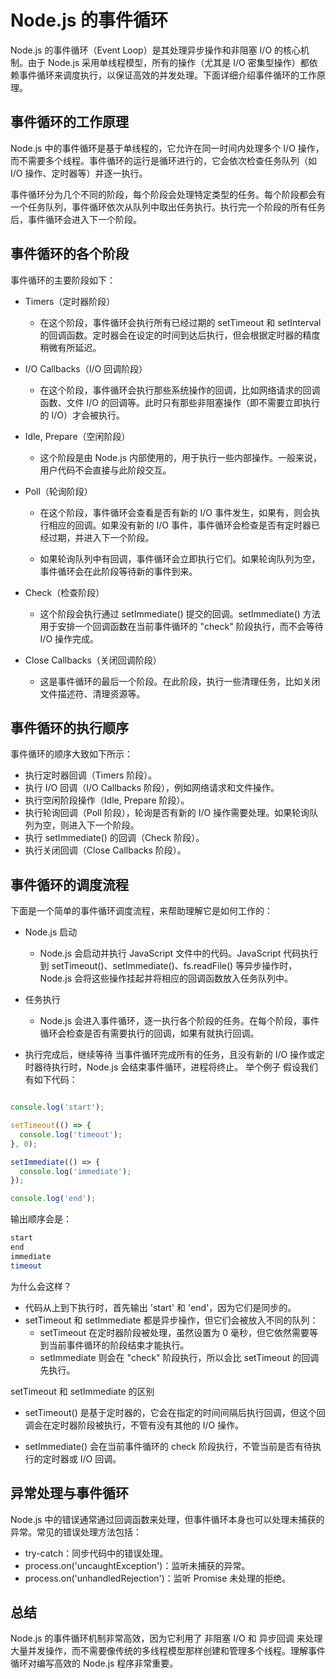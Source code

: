 # Node.js 的事件循环

Node.js 的事件循环（Event Loop）是其处理异步操作和非阻塞 I/O 的核心机制。由于 Node.js 采用单线程模型，所有的操作（尤其是 I/O 密集型操作）都依赖事件循环来调度执行，以保证高效的并发处理。下面详细介绍事件循环的工作原理。

## 事件循环的工作原理

Node.js 中的事件循环是基于单线程的，它允许在同一时间内处理多个 I/O 操作，而不需要多个线程。事件循环的运行是循环进行的，它会依次检查任务队列（如 I/O 操作、定时器等）并逐一执行。

事件循环分为几个不同的阶段，每个阶段会处理特定类型的任务。每个阶段都会有一个任务队列，事件循环依次从队列中取出任务执行。执行完一个阶段的所有任务后，事件循环会进入下一个阶段。

## 事件循环的各个阶段

事件循环的主要阶段如下：

- Timers（定时器阶段）

  - 在这个阶段，事件循环会执行所有已经过期的 setTimeout 和 setInterval 的回调函数。定时器会在设定的时间到达后执行，但会根据定时器的精度稍微有所延迟。
- I/O Callbacks（I/O 回调阶段）

  - 在这个阶段，事件循环会执行那些系统操作的回调，比如网络请求的回调函数、文件 I/O 的回调等。此时只有那些非阻塞操作（即不需要立即执行的 I/O）才会被执行。
- Idle, Prepare（空闲阶段）

  - 这个阶段是由 Node.js 内部使用的，用于执行一些内部操作。一般来说，用户代码不会直接与此阶段交互。
- Poll（轮询阶段）

  - 在这个阶段，事件循环会查看是否有新的 I/O 事件发生，如果有，则会执行相应的回调。如果没有新的 I/O 事件，事件循环会检查是否有定时器已经过期，并进入下一个阶段。

  - 如果轮询队列中有回调，事件循环会立即执行它们。如果轮询队列为空，事件循环会在此阶段等待新的事件到来。
- Check（检查阶段）

  - 这个阶段会执行通过 setImmediate() 提交的回调。setImmediate() 方法用于安排一个回调函数在当前事件循环的 "check" 阶段执行，而不会等待 I/O 操作完成。
- Close Callbacks（关闭回调阶段）

  - 这是事件循环的最后一个阶段。在此阶段，执行一些清理任务，比如关闭文件描述符、清理资源等。

## 事件循环的执行顺序

事件循环的顺序大致如下所示：

- 执行定时器回调（Timers 阶段）。
- 执行 I/O 回调（I/O Callbacks 阶段），例如网络请求和文件操作。
- 执行空闲阶段操作（Idle, Prepare 阶段）。
- 执行轮询回调（Poll 阶段），轮询是否有新的 I/O 操作需要处理。如果轮询队列为空，则进入下一个阶段。
- 执行 setImmediate() 的回调（Check 阶段）。
- 执行关闭回调（Close Callbacks 阶段）。

## 事件循环的调度流程

下面是一个简单的事件循环调度流程，来帮助理解它是如何工作的：

- Node.js 启动

  - Node.js 会启动并执行 JavaScript 文件中的代码。JavaScript 代码执行到 setTimeout()、setImmediate()、fs.readFile() 等异步操作时，Node.js 会将这些操作挂起并将相应的回调函数放入任务队列中。
- 任务执行

  - Node.js 会进入事件循环，逐一执行各个阶段的任务。在每个阶段，事件循环会检查是否有需要执行的回调，如果有就执行回调。
- 执行完成后，继续等待
 当事件循环完成所有的任务，且没有新的 I/O 操作或定时器待执行时，Node.js 会结束事件循环，进程将终止。
举个例子
假设我们有如下代码：

```javascript

console.log('start');

setTimeout(() => {
  console.log('timeout');
}, 0);

setImmediate(() => {
  console.log('immediate');
});

console.log('end');
```

输出顺序会是：

```bash
start
end
immediate
timeout
```

为什么会这样？

- 代码从上到下执行时，首先输出 'start' 和 'end'，因为它们是同步的。
- setTimeout 和 setImmediate 都是异步操作，但它们会被放入不同的队列：
  - setTimeout 在定时器阶段被处理，虽然设置为 0 毫秒，但它依然需要等到当前事件循环的阶段结束才能执行。
  - setImmediate 则会在 "check" 阶段执行，所以会比 setTimeout 的回调先执行。

setTimeout 和 setImmediate 的区别

- setTimeout() 是基于定时器的，它会在指定的时间间隔后执行回调，但这个回调会在定时器阶段被执行，不管有没有其他的 I/O 操作。

- setImmediate() 会在当前事件循环的 check 阶段执行，不管当前是否有待执行的定时器或 I/O 回调。

## 异常处理与事件循环

Node.js 中的错误通常通过回调函数来处理，但事件循环本身也可以处理未捕获的异常。常见的错误处理方法包括：

- try-catch：同步代码中的错误处理。
- process.on('uncaughtException')：监听未捕获的异常。
- process.on('unhandledRejection')：监听 Promise 未处理的拒绝。

## 总结

Node.js 的事件循环机制非常高效，因为它利用了 非阻塞 I/O 和 异步回调 来处理大量并发操作，而不需要像传统的多线程模型那样创建和管理多个线程。理解事件循环对编写高效的 Node.js 程序非常重要。
